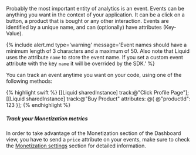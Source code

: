 
Probably the most important entity of analytics is an event. Events can be anything you want in the context of your application. It can be a click on a button, a product that is bought or any other interaction. Events are identified by a unique name, and can (optionally) have attributes (Key-Value).

{% include alert.md type='warning' message='Event names should have a minimum length of 3 characters and a maximum of 50. Also note that Liquid uses the attribute `name` to store the event name. If you set a custom event attribute with the key `name` it will be overrided by the SDK.' %}

You can track an event anytime you want on your code, using one of the following methods:

{% highlight swift %}
[[Liquid sharedInstance] track:@"Click Profile Page"];
[[Liquid sharedInstance] track:@"Buy Product" attributes: @{ @"productId": 123 }];
{% endhighlight %}

##### Track your Monetization metrics

In order to take advantage of the Monetization section of the Dashboard view, you have to send a `price` attribute on your events, make sure to check the [Monetization settings](#monetization-settings) section for detailed information.
